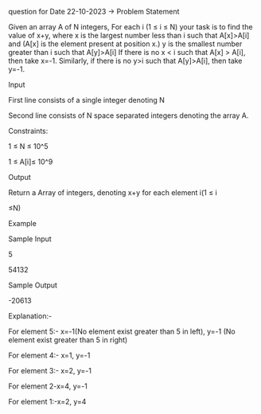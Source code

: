 question for Date 22-10-2023 -> Problem Statement

Given an array A of N integers, For each i (1 ≤ i ≤ N) your task is to find the value of x+y, where x is the largest number less than i such that A[x]>A[i] and (A[x] is the element present at position x.) y is the smallest number greater than i such that A[y]>A[i] If there is no x < i such that A[x] > A[i], then take x=-1. Similarly, if there is no y>i such that A[y]>A[i], then take y=-1.

Input

First line consists of a single integer denoting N

Second line consists of N space separated integers denoting the array A.

Constraints:

1 ≤ N ≤ 10^5

1 ≤ A[i]≤ 10^9

Output

Return a Array of integers, denoting x+y for each element i(1 ≤ i

≤N)

Example

Sample Input

5

54132

Sample Output

-20613

Explanation:-

For element 5:- x=-1(No element exist greater than 5 in left), y=-1 (No element exist greater than 5 in right)

For element 4:- x=1, y=-1

For element 3:- x=2, y=-1

For element 2-x=4, y=-1

For element 1:-x=2, y=4
